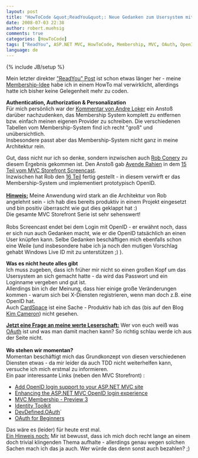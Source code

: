```yaml
---
layout: post
title: "HowToCode &quot;ReadYou&quot;: Neue Gedanken zum Usersystem mit OpenID, Windows Live und co."
date: 2008-07-03 22:38
author: robert.muehsig
comments: true
categories: [HowToCode]
tags: ["ReadYou", ASP.NET MVC, HowToCode, Membership, MVC, OAuth, OpenID, Storefront, Windows Live ID]
language: de
---
```

{% include JB/setup %}
<p>Mein letzter direkter <a href="{{BASE_PATH}}/2008/06/15/howtocode-readyou-von-accounts-ids-das-usersystem/">"ReadYou" Post</a> ist schon etwas länger her - meine <a href="{{BASE_PATH}}/2008/06/23/howto-membership-in-klassenbibliotheken-dlls/">Membership-Idee</a> habe ich in einem HowTo mal verwirklicht, allerdings hatte ich bisher keine Gelegenheit mehr zu coden.</p> <p><strong>Authentication, Authorization &amp; Personalization<br></strong>Für mich persönlich war der <a href="{{BASE_PATH}}/2008/06/23/howto-membership-in-klassenbibliotheken-dlls/#comment">Kommentar von Andre Loker</a> ein Anstoß darüber nachzudenken, das Membership System komplett zu entfernen bzw. einfach meinen eigenen Provider zu schreiben. Die verschiedenen Tabellen vom Membership-System find ich recht "groß" und unübersichtlich.<br>Insbesondere passt aber das Membership-System nicht ganz in meine Architektur rein.</p> <p>Gut, dass nicht nur ich so denke, sondern inzwischen auch <a href="http://blog.wekeroad.com">Rob Conery</a> zu diesem Ergebnis gekommen ist. Den Anstoß gab <a href="http://ayende.com/blog/">Ayende Rahien</a> in dem <a href="http://blog.wekeroad.com/mvc-storefront/mvcstore-part-15/">15 Teil vom MVC Storefront Screencast</a>. <br>Inzwischen hat Rob den <a href="http://blog.wekeroad.com/mvc-storefront/mvcstore-part-16/">16 Teil</a> fertig gestellt - in diesem verwirft er das Membership-System und implementiert prototypisch OpenID.<br><br><strong><u>Hinweis:</u></strong> Meine Anwendung wird stark an die Architektur von Rob angelehnt sein - ich hab dies bereits produktiv in einem Projekt eingesetzt und bin positiv überrascht wie gut dies geklappt hat :)<br>Die gesamte MVC Storefront Serie ist sehr sehenswert!<br><strong><br></strong>Robs Screencast endet bei dem Login mit OpenID - er erwähnt noch, dass er sich nun auch Gedanken macht, wie er die OpenID tatsächlich an einen User knüpfen kann. Selbe Gedanken beschäftigen mich ebenfalls schon eine Weile (und insbesondere habe ich ja noch den mutigen Vorschlag gehabt Windows Live ID mit zu unterstützen ;) ).</p><strong>Was es nicht heute alles gibt<br></strong>Ich muss zugeben, dass ich früher mir nicht so einen großen Kopf um das Usersystem an sich gemacht hatte - da wird das Passwort und ein Loginname vergeben und gut ist. <br>Allerdings bin ich der Meinung, dass hier einige große Veränderungen kommen - warum sich bei X-Diensten registrieren, wenn man doch z.B. eine OpenID hat.<br>Auch <a href="http://de.wikipedia.org/wiki/Microsoft_CardSpace">CardSpace</a> ist eine Sache - Produktiv hab ich das (bis auf den Blog <a href="http://www.identityblog.com/">Kim Cameron</a>) nicht gesehen.<br> <p><u><strong>Jetzt eine Frage an meine werte Leserschaft:</strong></u> Wer von euch weiß was <a href="http://oauth.net/">OAuth</a> ist und was man damit machen kann? So richtig schlau werde ich aus der Seite nicht.<br><br><strong>Wo stehen wir momentan?<br></strong>Momentan beschäftigt mich das Grundkonzept von diesen verschiedenen Diensten etwas - da mir leider da auch TDD nicht weiterhelfen kann, versuche ich mich erstmal zu informieren. <br>Ein paar interessante Links (neben den MVC Storefront) :</p> <ul> <li><a href="http://blog.nerdbank.net/2008/04/add-openid-login-support-to-your-aspnet.html">Add OpenID login support to your ASP.NET MVC site</a></li> <li><a href="http://blog.nerdbank.net/2008/04/enhancing-aspnet-mvc-openid-login.html">Enhancing the ASP.NET MVC OpenID login experience</a></li> <li><a href="http://www.squaredroot.com/post/2008/07/02/MVC-Membership-Preview-3.aspx">MVC Membership - Preview 3</a></li> <li><a href="http://www.codeplex.com/AltairisIdToolkit/">Identity Toolkit</a></li> <li><a href="http://blog.bittercoder.com/PermaLink,guid,a7ec7a4d-1d33-418a-8649-21fe8aa420fe.aspx">DevDefined.OAuth</a>´</li> <li><a href="http://blog.bittercoder.com/PermaLink,guid,83488336-290d-4c4b-a314-14fe255e5b4e.aspx">OAuth for Beginners</a></li></ul> <p>Das wäre es (leider) für heute erst mal.<br><u>Ein Hinweis noch:</u> Mir ist bewusst, dass ich mich doch recht lange an einem doch trivial klingenden Thema aufhalte - allerdings genau wegen solchen Sachen mach ich das ja auch. Wer würde das denn sonst auch bezahlen? ;)</p>
